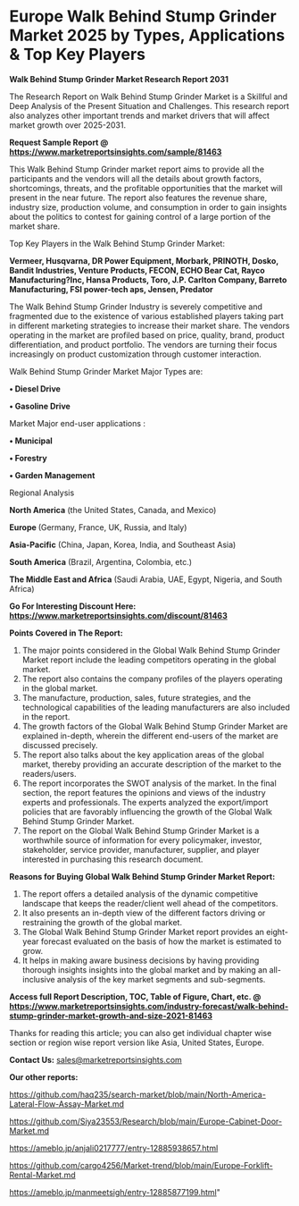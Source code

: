  # Europe Walk Behind Stump Grinder Market 2025 by Types, Applications & Top Key Players

<strong>Walk Behind Stump Grinder Market Research Report 2031</strong>

The Research Report on Walk Behind Stump Grinder Market is a Skillful and Deep Analysis of the Present Situation and Challenges. This research report also analyzes other important trends and market drivers that will affect market growth over 2025-2031.

<strong>Request Sample Report @ <a href=https://www.marketreportsinsights.com/sample/81463>https://www.marketreportsinsights.com/sample/81463</a></strong>

This Walk Behind Stump Grinder market report aims to provide all the participants and the vendors will all the details about growth factors, shortcomings, threats, and the profitable opportunities that the market will present in the near future. The report also features the revenue share, industry size, production volume, and consumption in order to gain insights about the politics to contest for gaining control of a large portion of the market share.

Top Key Players in the Walk Behind Stump Grinder Market:

<strong>Vermeer, Husqvarna, DR Power Equipment, Morbark, PRINOTH, Dosko, Bandit Industries, Venture Products, FECON, ECHO Bear Cat, Rayco Manufacturing?Inc, Hansa Products, Toro, J.P. Carlton Company, Barreto Manufacturing, FSI power-tech aps, Jensen, Predator</strong>

The Walk Behind Stump Grinder Industry is severely competitive and fragmented due to the existence of various established players taking part in different marketing strategies to increase their market share. The vendors operating in the market are profiled based on price, quality, brand, product differentiation, and product portfolio. The vendors are turning their focus increasingly on product customization through customer interaction.

Walk Behind Stump Grinder Market Major Types are:

<strong>• Diesel Drive

• Gasoline Drive</strong>

Market Major end-user applications :

<strong>• Municipal

• Forestry

• Garden Management</strong>

Regional Analysis

</u><strong><b>North America</b></strong> (the United States, Canada, and Mexico)

<strong><b>Europe </b></strong>(Germany, France, UK, Russia, and Italy)

<strong><b>Asia-Pacific</b></strong> (China, Japan, Korea, India, and Southeast Asia)

<strong><b>South America</b></strong> (Brazil, Argentina, Colombia, etc.)

<strong><b>The Middle East and Africa</b></strong> (Saudi Arabia, UAE, Egypt, Nigeria, and South Africa)

<strong>Go For Interesting Discount Here: <a href=https://www.marketreportsinsights.com/discount/81463>https://www.marketreportsinsights.com/discount/81463</a></strong>

<strong>Points Covered in The Report:</strong>
<ol>
  <li>The major points considered in the Global Walk Behind Stump Grinder Market report include the leading competitors operating in the global market.</li>
  <li>The report also contains the company profiles of the players operating in the global market.</li>
  <li>The manufacture, production, sales, future strategies, and the technological capabilities of the leading manufacturers are also included in the report.</li>
  <li>The growth factors of the Global Walk Behind Stump Grinder Market are explained in-depth, wherein the different end-users of the market are discussed precisely.</li>
  <li>The report also talks about the key application areas of the global market, thereby providing an accurate description of the market to the readers/users.</li>
  <li>The report incorporates the SWOT analysis of the market. In the final section, the report features the opinions and views of the industry experts and professionals. The experts analyzed the export/import policies that are favorably influencing the growth of the Global Walk Behind Stump Grinder Market.</li>
  <li>The report on the Global Walk Behind Stump Grinder Market is a worthwhile source of information for every policymaker, investor, stakeholder, service provider, manufacturer, supplier, and player interested in purchasing this research document.</li>
</ol>
<strong>Reasons for Buying Global Walk Behind Stump Grinder Market Report:</strong>

<ol>
  <li>The report offers a detailed analysis of the dynamic competitive landscape that keeps the reader/client well ahead of the competitors.</li>
  <li>It also presents an in-depth view of the different factors driving or restraining the growth of the global market.</li>
  <li>The Global Walk Behind Stump Grinder Market report provides an eight-year forecast evaluated on the basis of how the market is estimated to grow.</li>
  <li>It helps in making aware business decisions by having providing thorough insights insights into the global market and by making an all-inclusive analysis of the key market segments and sub-segments.</li>
</ol>
<strong>Access full Report Description, TOC, Table of Figure, Chart, etc. @ <a href=https://www.marketreportsinsights.com/industry-forecast/walk-behind-stump-grinder-market-growth-and-size-2021-81463>https://www.marketreportsinsights.com/industry-forecast/walk-behind-stump-grinder-market-growth-and-size-2021-81463</a></strong>


Thanks for reading this article; you can also get individual chapter wise section or region wise report version like Asia, United States, Europe.

<strong>Contact Us:</strong>
sales@marketreportsinsights.com

<strong>Our other reports:</strong>

<a href=https://github.com/haq235/search-market/blob/main/North-America-Lateral-Flow-Assay-Market.md>https://github.com/haq235/search-market/blob/main/North-America-Lateral-Flow-Assay-Market.md</a>

<a href=https://github.com/Siya23553/Research/blob/main/Europe-Cabinet-Door-Market.md>https://github.com/Siya23553/Research/blob/main/Europe-Cabinet-Door-Market.md</a>

<a href=https://ameblo.jp/anjali0217777/entry-12885938657.html>https://ameblo.jp/anjali0217777/entry-12885938657.html</a>

<a href=https://github.com/cargo4256/Market-trend/blob/main/Europe-Forklift-Rental-Market.md>https://github.com/cargo4256/Market-trend/blob/main/Europe-Forklift-Rental-Market.md</a>

<a href=https://ameblo.jp/manmeetsigh/entry-12885877199.html>https://ameblo.jp/manmeetsigh/entry-12885877199.html</a>"
